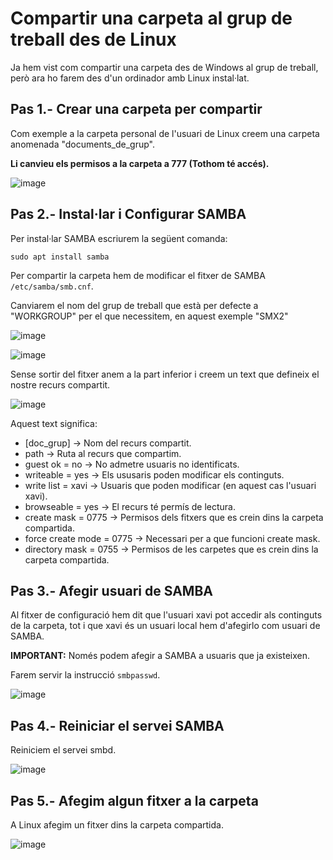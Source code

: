# Compartir una carpeta al grup de treball des de Linux

Ja hem vist com compartir una carpeta des de Windows al grup de treball, però ara ho farem des d'un ordinador amb Linux instal·lat.

## Pas 1.- Crear una carpeta per compartir

Com exemple a la carpeta personal de l'usuari de Linux creem una carpeta anomenada "documents_de_grup".

**Li canvieu els permisos a la carpeta a 777 (Tothom té accés).**

![image](https://github.com/XaSaFa/MP04/assets/110727546/c88e5b35-de99-4c26-8d77-0e2b8e9c73ed)

## Pas 2.- Instal·lar i Configurar SAMBA

Per instal·lar SAMBA escriurem la següent comanda:

```
sudo apt install samba
```

Per compartir la carpeta hem de modificar el fitxer de SAMBA  ```/etc/samba/smb.cnf```.

Canviarem el nom del grup de treball que està per defecte a "WORKGROUP" per el que necessitem, en aquest exemple "SMX2"

![image](https://github.com/XaSaFa/MP04/assets/110727546/12a01b97-49f1-495f-87a5-7b2477b31d71)

![image](https://github.com/XaSaFa/MP04/assets/110727546/9f686a5e-a2e1-4cb1-9df2-08c5ab380604)

Sense sortir del fitxer anem a la part inferior i creem un text que defineix el nostre recurs compartit.

![image](https://github.com/XaSaFa/MP04/assets/110727546/89e6f47e-0618-4d67-91bb-035fa5792729)

Aquest text significa:

- [doc_grup] -> Nom del recurs compartit.
- path -> Ruta al recurs que compartim.
- guest ok = no -> No admetre usuaris no identificats.
- writeable = yes -> Els ususaris poden modificar els continguts.
- write list = xavi -> Usuaris que poden modificar (en aquest cas l'usuari xavi).
- browseable = yes -> El recurs té permís de lectura.
- create mask = 0775 -> Permisos dels fitxers que es crein dins la carpeta compartida.
- force create mode = 0775 -> Necessari per a que funcioni create mask.
- directory mask = 0755 -> Permisos de les carpetes que es crein dins la carpeta compartida.

## Pas 3.- Afegir usuari de SAMBA

Al fitxer de configuració hem dit que l'usuari xavi pot accedir als continguts de la carpeta, tot i que xavi és un usuari local hem d'afegirlo com usuari de SAMBA.

**IMPORTANT:** Només podem afegir a SAMBA a usuaris que ja existeixen.

Farem servir la instrucció ```smbpasswd```.

![image](https://github.com/XaSaFa/MP04/assets/110727546/83de6b2c-2d9b-4f96-9a4e-ae2a82caabef)

## Pas 4.- Reiniciar el servei SAMBA

Reiniciem el servei smbd.

![image](https://github.com/XaSaFa/MP04/assets/110727546/b440be51-bbf0-4010-91ac-511b4a786d66)

## Pas 5.- Afegim algun fitxer a la carpeta

A Linux afegim un fitxer dins la carpeta compartida.

![image](https://github.com/XaSaFa/MP04/assets/110727546/c9a84a30-e781-4812-8392-b1e74c4d4c62)

